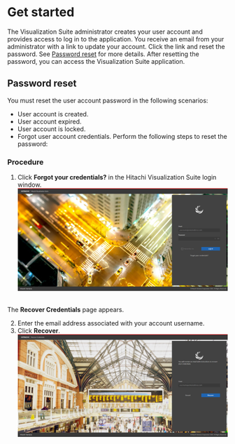 # Get started

The Visualization Suite administrator creates your user account and provides access to log in
to the application.
You receive an email from your administrator with a link to update your account. Click the link
and reset the password. See [Password reset](#password-reset) for more details.
After resetting the password, you can access the Visualization Suite application.

## Password reset

You must reset the user account password in the following scenarios:
- User account is created.
- User account expired.
- User account is locked.
- Forgot user account credentials.
Perform the following steps to reset the password:

### Procedure

1. Click **Forgot your credentials?** in the Hitachi Visualization Suite login window.<br>![loginpage](../assets/images/loginpage.png)

<br>The **Recover Credentials** page appears.

2. Enter the email address associated with your account username.
3. Click **Recover**.<br>![recover](../assets/images/Recover.png)
